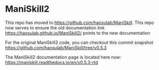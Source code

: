 # ManiSkill2
This repo has moved to https://github.com/haosulab/ManiSkill. This repo now serves to ensure the old documentation link https://haosulab.github.io/ManiSkill2/ points to the new documentation

For the original ManiSkill2 code, you can checkout this commit snapshot https://github.com/haosulab/ManiSkill/tree/v0.5.3

The ManiSkill2 documentation page is located here now: https://maniskill.readthedocs.io/en/v0.5.3-rtd
